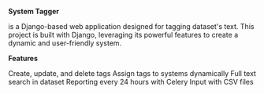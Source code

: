 **System Tagger**
 
is a Django-based web application designed for tagging dataset's text. This project is built with Django,
leveraging its powerful features to create a dynamic and user-friendly system.

**Features**

Create, update, and delete tags
Assign tags to systems dynamically
Full text search in dataset
Reporting every 24 hours with Celery
Input with CSV files
